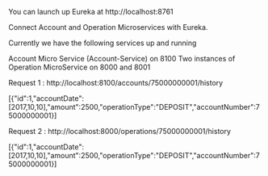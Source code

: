 You can launch up Eureka at http://localhost:8761

Connect Account and Operation Microservices with Eureka.

Currently we have the following services up and running

Account Micro Service (Account-Service) on 8100
Two instances of Operation MicroService on 8000 and 8001

Request 1 : http://localhost:8100/accounts/75000000001/history

[{"id":1,"accountDate":[2017,10,10],"amount":2500,"operationType":"DEPOSIT","accountNumber":75000000001}]

Request 2 : http://localhost:8000/operations/75000000001/history

[{"id":1,"accountDate":[2017,10,10],"amount":2500,"operationType":"DEPOSIT","accountNumber":75000000001}]